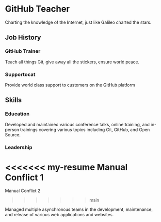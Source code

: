 # GitHub Teacher

Charting the knowledge of the Internet, just like Galileo charted the stars.

## Job History

### GitHub Trainer

Teach all things Git, give away all the stickers, ensure world peace.

### Supportocat

Provide world class support to customers on the GitHub platform

## Skills

### Education

Developed and maintained various conference talks, online training, and in-person trainings covering various topics including Git, GitHub, and Open Source.

### Leadership

<<<<<<< my-resume
Manual Conflict 1
=======
Manual Conflict 2
>>>>>>> main

Managed multiple asynchronous teams in the development, maintenance, and release of various web applications and websites.
